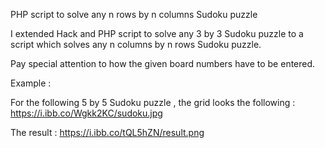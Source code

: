   PHP script to solve any n rows by n columns Sudoku puzzle
  
  I extended Hack and PHP script to solve any 3 by 3 Sudoku puzzle to a script which solves any n columns by n rows Sudoku puzzle.

  Pay special attention to how the given board numbers have to be entered.

  Example :
  
  For the following  5 by 5 Sudoku puzzle , the grid looks the following : https://i.ibb.co/Wgkk2KC/sudoku.jpg

  The result : https://i.ibb.co/tQL5hZN/result.png
